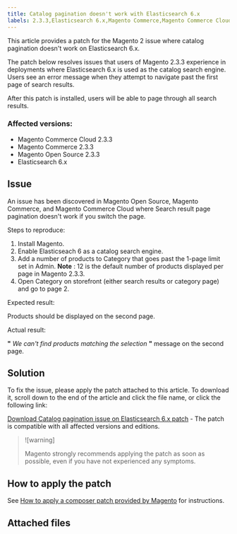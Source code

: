 ```yaml
---
title: Catalog pagination doesn't work with Elasticsearch 6.x
labels: 2.3.3,Elasticsearch 6.x,Magento Commerce,Magento Commerce Cloud,known issues,pagination,patch,troubleshooting
---
```


This article provides a patch for the Magento 2 issue where catalog pagination doesn't work on Elasticsearch 6.x.

The patch below resolves issues that users of Magento 2.3.3 experience in deployments where Elasticsearch 6.x is used as the catalog search engine. Users see an error message when they attempt to navigate past the first page of search results.

After this patch is installed, users will be able to page through all search results.

### Affected versions:

* Magento Commerce Cloud 2.3.3
* Magento Commerce 2.3.3
* Magento Open Source 2.3.3
* Elasticsearch 6.x

## Issue

An issue has been discovered in Magento Open Source, Magento Commerce, and Magento Commerce Cloud where Search result page pagination doesn't work if you switch the page.

 <span class="wysiwyg-underline">Steps to reproduce:</span>

1. Install Magento.
1. Enable Elasticseach 6 as a catalog search engine.
1. Add a number of products to Category that goes past the 1-page limit set in Admin.     **Note** : 12 is the default number of products displayed per page in Magento 2.3.3.    
1. Open Category on storefront (either search results or category page) and go to page 2.

 <span class="wysiwyg-underline">Expected result:</span>

Products should be displayed on the second page.

 <span class="wysiwyg-underline">Actual result:</span>

 **"**  *We can't find products matching the selection*  **"** message on the second page.

## Solution

To fix the issue, please apply the patch attached to this article. To download it, scroll down to the end of the article and click the file name, or click the following link:

 [Download Catalog pagination issue on Elasticsearch 6.x patch](assets/Catalog_pagination_issue_on_Elasticsearch_6_composer-2019-10-11-08-07-41.patch.zip) - The patch is compatible with all affected versions and editions.

>![warning]
>
>Magento strongly recommends applying the patch as soon as possible, even if you have not experienced any symptoms.

## How to apply the patch

See [How to apply a composer patch provided by Magento](https://support.magento.com/hc/en-us/articles/360028367731) for instructions.

## Attached files
